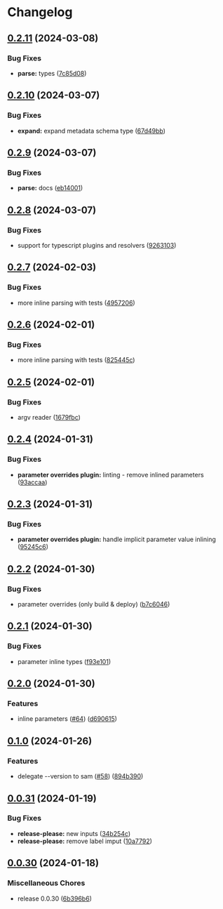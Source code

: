 # Changelog

## [0.2.11](https://github.com/starterstack/sam-expand/compare/v0.2.10...v0.2.11) (2024-03-08)


### Bug Fixes

* **parse:** types ([7c85d08](https://github.com/starterstack/sam-expand/commit/7c85d0813facafaba2c2703b218b27440889c5b2))

## [0.2.10](https://github.com/starterstack/sam-expand/compare/v0.2.9...v0.2.10) (2024-03-07)


### Bug Fixes

* **expand:** expand metadata schema type ([67d49bb](https://github.com/starterstack/sam-expand/commit/67d49bb1a478dbc21dccb386f40c7d974c956d51))

## [0.2.9](https://github.com/starterstack/sam-expand/compare/v0.2.8...v0.2.9) (2024-03-07)


### Bug Fixes

* **parse:** docs ([eb14001](https://github.com/starterstack/sam-expand/commit/eb140014a73bb96209fad3af5a360c8aa14fe03d))

## [0.2.8](https://github.com/starterstack/sam-expand/compare/v0.2.7...v0.2.8) (2024-03-07)


### Bug Fixes

* support for typescript plugins and resolvers ([9263103](https://github.com/starterstack/sam-expand/commit/9263103df4a97cf1a35dfa6cae1f196ee92e6e3a))

## [0.2.7](https://github.com/starterstack/sam-expand/compare/v0.2.6...v0.2.7) (2024-02-03)


### Bug Fixes

* more inline parsing with tests ([4957206](https://github.com/starterstack/sam-expand/commit/4957206c61d2b2ffc59b2a2e969c137e93e6acf5))

## [0.2.6](https://github.com/starterstack/sam-expand/compare/v0.2.5...v0.2.6) (2024-02-01)


### Bug Fixes

* more inline parsing with tests ([825445c](https://github.com/starterstack/sam-expand/commit/825445cf4143159b105f4565673ba765bb95c6f6))

## [0.2.5](https://github.com/starterstack/sam-expand/compare/v0.2.4...v0.2.5) (2024-02-01)


### Bug Fixes

* argv reader ([1679fbc](https://github.com/starterstack/sam-expand/commit/1679fbce5edefc46d75c966c2d07553ba6587b53))

## [0.2.4](https://github.com/starterstack/sam-expand/compare/v0.2.3...v0.2.4) (2024-01-31)


### Bug Fixes

* **parameter overrides plugin:** linting - remove inlined parameters ([93accaa](https://github.com/starterstack/sam-expand/commit/93accaa23449c4add4e0a7c7864243798e0f553a))

## [0.2.3](https://github.com/starterstack/sam-expand/compare/v0.2.2...v0.2.3) (2024-01-31)


### Bug Fixes

* **parameter overrides plugin:** handle implicit parameter value inlining ([95245c6](https://github.com/starterstack/sam-expand/commit/95245c6b112bf3964c27895bf5c575c9c56f9c72))

## [0.2.2](https://github.com/starterstack/sam-expand/compare/v0.2.1...v0.2.2) (2024-01-30)


### Bug Fixes

* parameter overrides (only build & deploy) ([b7c6046](https://github.com/starterstack/sam-expand/commit/b7c6046e9323a1239b31807d558fe5099271440e))

## [0.2.1](https://github.com/starterstack/sam-expand/compare/v0.2.0...v0.2.1) (2024-01-30)


### Bug Fixes

* parameter inline types ([f93e101](https://github.com/starterstack/sam-expand/commit/f93e101cb20d3de68896b3088abc2b66a5a95b26))

## [0.2.0](https://github.com/starterstack/sam-expand/compare/v0.1.0...v0.2.0) (2024-01-30)


### Features

* inline parameters ([#64](https://github.com/starterstack/sam-expand/issues/64)) ([d690615](https://github.com/starterstack/sam-expand/commit/d6906155a73a60c6d0c95c20125d0d4e42e90de5))

## [0.1.0](https://github.com/starterstack/sam-expand/compare/v0.0.31...v0.1.0) (2024-01-26)


### Features

* delegate --version to sam ([#58](https://github.com/starterstack/sam-expand/issues/58)) ([894b390](https://github.com/starterstack/sam-expand/commit/894b3905578fdd35eaca34911c7115367ee889b3))

## [0.0.31](https://github.com/starterstack/sam-expand/compare/v0.0.30...v0.0.31) (2024-01-19)


### Bug Fixes

* **release-please:** new inputs ([34b254c](https://github.com/starterstack/sam-expand/commit/34b254c477f97684edfc22dc2a1f146ae3c801c1))
* **release-please:** remove label imput ([10a7792](https://github.com/starterstack/sam-expand/commit/10a7792f09f864347666060272fa29d1bf38b369))

## [0.0.30](https://github.com/starterstack/sam-expand/compare/v0.0.29...v0.0.30) (2024-01-18)


### Miscellaneous Chores

* release 0.0.30 ([6b396b6](https://github.com/starterstack/sam-expand/commit/6b396b6eb4cac4c61e050bb8b6333ce32ef17e4e))
